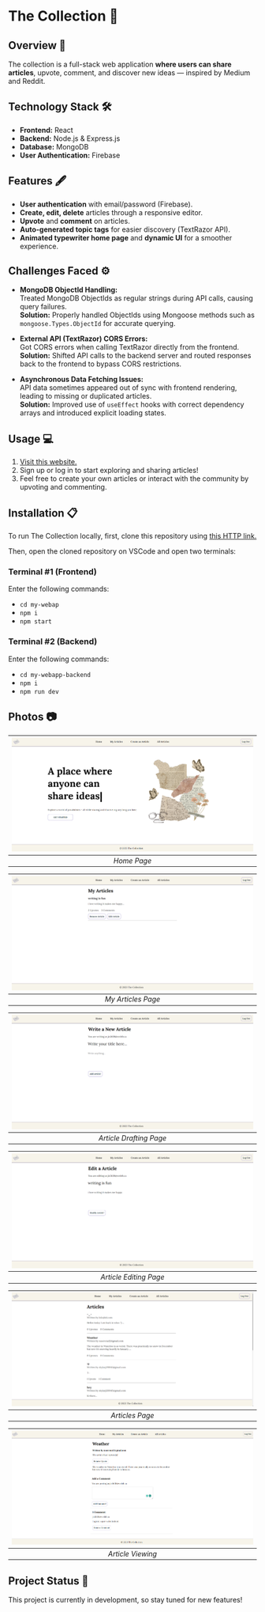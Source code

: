 # The Collection 📖

## Overview 📝
The collection is a full-stack web application **where users can share articles**, upvote, comment, and discover new ideas — inspired by Medium and Reddit.

## Technology Stack 🛠️
- **Frontend:** React
- **Backend:** Node.js & Express.js
- **Database:** MongoDB
- **User Authentication:** Firebase

## Features 🖋️
- **User authentication** with email/password (Firebase).
- **Create, edit, delete** articles through a responsive editor.
- **Upvote** and **comment** on articles.
- **Auto-generated topic tags** for easier discovery (TextRazor API).
- **Animated typewriter home page** and **dynamic UI** for a smoother experience.

## Challenges Faced ⚙️
- **MongoDB ObjectId Handling:**  
Treated MongoDB ObjectIds as regular strings during API calls, causing query failures.  
**Solution:** Properly handled ObjectIds using Mongoose methods such as `mongoose.Types.ObjectId` for accurate querying.

- **External API (TextRazor) CORS Errors:**  
Got CORS errors when calling TextRazor directly from the frontend.  
**Solution:** Shifted API calls to the backend server and routed responses back to the frontend to bypass CORS restrictions.

- **Asynchronous Data Fetching Issues:**  
API data sometimes appeared out of sync with frontend rendering, leading to missing or duplicated articles.  
**Solution:** Improved use of `useEffect` hooks with correct dependency arrays and introduced explicit loading states.

## Usage 💻
1. [Visit this website.](the-collection-m5s0.onrender.com/)
2. Sign up or log in to start exploring and sharing articles!
3. Feel free to create your own articles or interact with the community by upvoting and commenting.

## Installation 📋
To run The Collection locally, first, clone this repository using [this HTTP link.](https://github.com/Skylarrji/the-collection.git)

Then, open the cloned repository on VSCode and open two terminals:

### Terminal #1 (Frontend)
Enter the following commands:
- `cd my-webap`
- `npm i` 
- `npm start`

### Terminal #2 (Backend)
Enter the following commands:
- `cd my-webapp-backend` 
- `npm i` 
- `npm run dev`

## Photos 📷
| ![Home Page](image-4.png) |
|:--:| 
| *Home Page* |

| ![My Articles Page](image-5.png) |
|:--:| 
| *My Articles Page* |

| ![Article Drafting Page](image.png) |
|:--:| 
| *Article Drafting Page* |

| ![Article Editing Page](image-3.png) |
|:--:| 
| *Article Editing Page* |

| ![Articles Page](image-1.png) |
|:--:| 
| *Articles Page* |

| ![Article Viewing](image-2.png) |
|:--:| 
| *Article Viewing* |

## Project Status 🚧
This project is currently in development, so stay tuned for new features!
